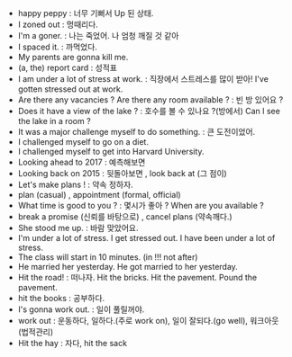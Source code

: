 - happy peppy : 너무 기뻐서 Up 된 상태.
- I zoned out :  멍때리다.
- I'm a goner. : 나는 죽었어. 나 엄청 깨질 것 같아
- I spaced it. : 까먹었다.
- My parents are gonna kill me.
- (a, the) report card : 성적표
- I am under a lot of stress at work. : 직장에서 스트레스를 많이 받아! I've gotten stressed out at work.
- Are there any vacancies ? Are there any room available ? : 빈 방 있어요 ?
- Does it have a view of the lake ? : 호수를 볼 수 있나요 ?(방에서) Can I see the lake in a room ?
- It was a major challenge myself to do something. : 큰 도전이었어.
- I challenged myself to go on a diet.
- I challenged myself to get into Harvard University.
- Looking ahead to 2017 : 예측해보면
- Looking back on 2015 : 뒷돌아보면 , look back at (그 점이)
- Let's make plans ! : 약속 정하자.
- plan (casual) , appointment (formal, official)
- What time is good to you ? : 몇시가 좋아 ? When are you available ?
- break a promise (신뢰를 바탕으로) , cancel plans (약속깨다.)
- She stood me up. : 바람 맞았어요.
- I'm under a lot of stress. I get stressed out. I have been under a lot of stress.
- The class will start in 10 minutes. (in !!! not after)
- He married her yesterday. He got married to her yesterday.
- Hit the road! : 떠나자. Hit the bricks. Hit the pavement. Pound the pavement.
- hit the books : 공부하다.
- I's gonna work out. : 일이 풀릴꺼야.
- work out : 운동하다, 일하다.(주로 work on), 일이 잘되다.(go well), 워크아웃(법적관리)
- Hit the hay : 자다, hit the sack

